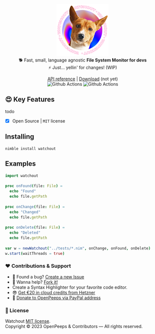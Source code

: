 <p align="center">
    <img src="https://raw.githubusercontent.com/openpeep/watchout/main/.github/watchout-logo.png" width="170px"><br>
    🐕 Fast, small, language agnostic <strong>File System Monitor for devs</strong><br>
    ⚡️ Just... yellin' for changes! (WIP)
</p>
<p align="center">
  <a href="https://openpeeps.github.io/watchout/theindex.html">API reference</a> | <a href="#">Download</a> (not yet)<br>
  <img src="https://github.com/openpeeps/watchout/workflows/test/badge.svg" alt="Github Actions">  <img src="https://github.com/openpeeps/watchout/workflows/docs/badge.svg" alt="Github Actions">
</p>

## 😍 Key Features
todo
- [x] Open Source | `MIT` license

## Installing
```
nimble install watchout
```

## Examples
```nim
import watchout

proc onFound(file: File) =
  echo "Found"
  echo file.getPath

proc onChange(file: File) =
  echo "Changed"
  echo file.getPath

proc onDelete(file: File) =
  echo "Deleted"
  echo file.getPath

var w = newWatchout("../tests/*.nim", onChange, onFound, onDelete)
w.start(waitThreads = true)
```


### ❤ Contributions & Support
- 🐛 Found a bug? [Create a new Issue](https://github.com/openpeeps/watchout/issues)
- 👋 Wanna help? [Fork it!](https://github.com/openpeeps/watchout/fork)
- Create a Syntax Highlighter for your favorite code editor. 
- 😎 [Get €20 in cloud credits from Hetzner](https://hetzner.cloud/?ref=Hm0mYGM9NxZ4)
- 🥰 [Donate to OpenPeeps via PayPal address](https://www.paypal.com/donate/?hosted_button_id=RJK3ZTDWPL55C)

### 🎩 License
Watchout [MIT license](https://github.com/openpeeps/watchout/blob/main/LICENSE).<br>
Copyright &copy; 2023 OpenPeeps & Contributors &mdash; All rights reserved.
